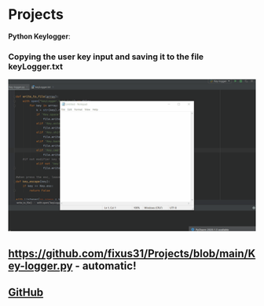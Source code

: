 # Projects


**Python Keylogger**: 
### Copying the user key input and saving it to the file keyLogger.txt

<img src="pythonKeyLogger.gif" alt="Keylogger">

## https://github.com/fixus31/Projects/blob/main/Key-logger.py - automatic!
## [GitHub](https://github.com/fixus31/Projects/blob/main/Key-logger.py)


